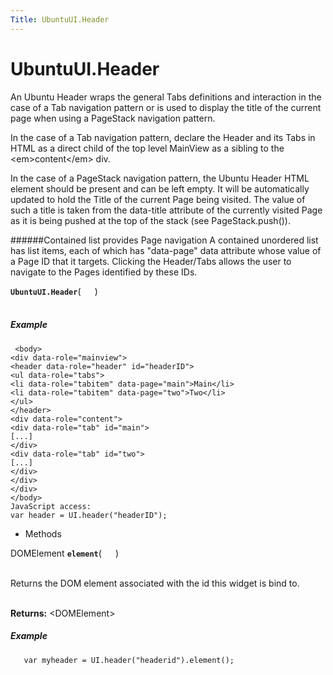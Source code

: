 ```yaml
---
Title: UbuntuUI.Header
---
```


# UbuntuUI.Header

<p>An Ubuntu Header wraps the general Tabs definitions and interaction in the case of a Tab
navigation pattern or is used to display the title of the current page when using a PageStack navigation pattern.</p>
<p>In the case of a Tab navigation pattern, declare the Header and its Tabs in HTML as a direct child
of the top level MainView as a sibling to the &lt;em&gt;content&lt;/em&gt; div.</p>
<p>In the case of a PageStack navigation pattern, the Ubuntu Header HTML element should be present
and can be left empty. It will be automatically updated to hold the Title of the current Page being
visited. The value of such a title is taken from the data-title attribute of the currently visited
Page as it is being pushed at the top of the stack (see PageStack.push()).</p>
<p>######Contained list provides Page navigation
A contained unordered list has list items, each of which has &quot;data-page&quot; data attribute whose value of a Page ID that it targets. Clicking the Header/Tabs allows the user to navigate to the Pages identified by these IDs.</p>
<strong class="name"><code>UbuntuUI.Header</code></strong>( <code>  </code> ) 
<br>
</span><br>
<h5>Example</h5>
<pre class="code prettyprint"><code> &lt;body&gt;
&lt;div data-role=&quot;mainview&quot;&gt;
&lt;header data-role=&quot;header&quot; id=&quot;headerID&quot;&gt;
&lt;ul data-role=&quot;tabs&quot;&gt;
&lt;li data-role=&quot;tabitem&quot; data-page=&quot;main&quot;&gt;Main&lt;/li&gt;
&lt;li data-role=&quot;tabitem&quot; data-page=&quot;two&quot;&gt;Two&lt;/li&gt;
&lt;/ul&gt;
&lt;/header&gt;
&lt;div data-role=&quot;content&quot;&gt;
&lt;div data-role=&quot;tab&quot; id=&quot;main&quot;&gt;
[...]
&lt;/div&gt;
&lt;div data-role=&quot;tab&quot; id=&quot;two&quot;&gt;
[...]
&lt;/div&gt;
&lt;/div&gt;
&lt;/div&gt;
&lt;/body&gt;
JavaScript access:
var header = UI.header(&quot;headerID&quot;);</code></pre>
<ul>
<li>Methods</li>
</ul>
<div>
DOMElement <strong class="name"><code>element</code></strong>( <code>  </code> ) 
<br>
</span><br>
<p>Returns the DOM element associated with the id this widget is bind to.</p>
<br><strong>Returns:</strong> &lt;DOMElement&gt; 
<h5>Example</h5>
<pre class="code prettyprint"><code>   var myheader = UI.header(&quot;headerid&quot;).element();</code></pre>
